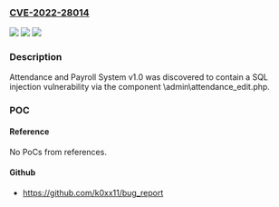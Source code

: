 ### [CVE-2022-28014](https://cve.mitre.org/cgi-bin/cvename.cgi?name=CVE-2022-28014)
![](https://img.shields.io/static/v1?label=Product&message=n%2Fa&color=blue)
![](https://img.shields.io/static/v1?label=Version&message=n%2Fa&color=blue)
![](https://img.shields.io/static/v1?label=Vulnerability&message=n%2Fa&color=brighgreen)

### Description

Attendance and Payroll System v1.0 was discovered to contain a SQL injection vulnerability via the component \admin\attendance_edit.php.

### POC

#### Reference
No PoCs from references.

#### Github
- https://github.com/k0xx11/bug_report

